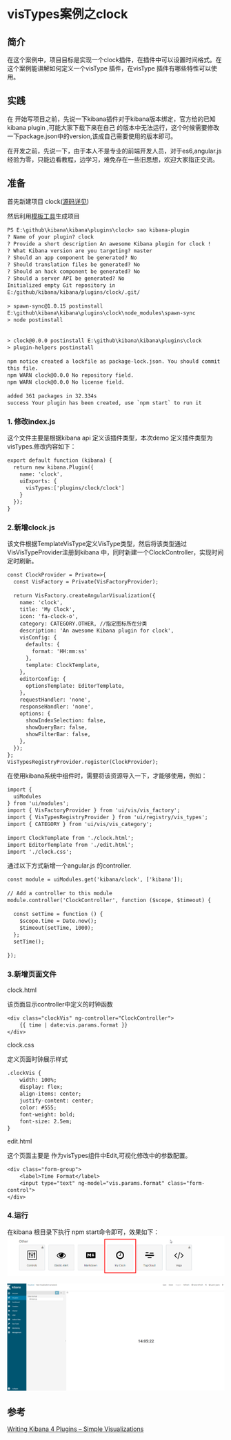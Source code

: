 # visTypes案例之clock

## 简介

在这个案例中，项目目标是实现一个clock插件，在插件中可以设置时间格式。在这个案例能讲解如何定义一个visType 插件，在visType 插件有哪些特性可以使用。

## 实践

在 开始写项目之前，先说一下kibana插件对于kibana版本绑定，官方给的已知kibana plugin ,可能大家下载下来在自己 的版本中无法运行，这个时候需要修改一下package.json中的version,该成自己需要使用的版本即可。

在开发之前，先说一下，由于本人不是专业的前端开发人员，对于es6,angular.js经验为零，只能边看教程，边学习，难免存在一些旧思想，欢迎大家指正交流。

## 准备

首先新建项目 clock\([源码详见](https://github.com/TrumanDu/kibana_plugin/tree/master/clock)\)

然后利用[模板工具](https://github.com/elastic/template-kibana-plugin/)生成项目

    PS E:\github\kibana\kibana\plugins\clock> sao kibana-plugin
    ? Name of your plugin? clock
    ? Provide a short description An awesome Kibana plugin for clock !
    ? What Kibana version are you targeting? master
    ? Should an app component be generated? No
    ? Should translation files be generated? No
    ? Should an hack component be generated? No
    ? Should a server API be generated? No
    Initialized empty Git repository in E:/github/kibana/kibana/plugins/clock/.git/

    > spawn-sync@1.0.15 postinstall E:\github\kibana\kibana\plugins\clock\node_modules\spawn-sync
    > node postinstall


    > clock@0.0.0 postinstall E:\github\kibana\kibana\plugins\clock
    > plugin-helpers postinstall

    npm notice created a lockfile as package-lock.json. You should commit this file.
    npm WARN clock@0.0.0 No repository field.
    npm WARN clock@0.0.0 No license field.

    added 361 packages in 32.334s
    success Your plugin has been created, use `npm start` to run it

### 1. 修改index.js

这个文件主要是根据kibana api 定义该插件类型，本次demo 定义插件类型为visTypes.修改内容如下：

```
export default function (kibana) {
  return new kibana.Plugin({
    name: 'clock',
    uiExports: {
      visTypes:['plugins/clock/clock']
    }
  });
}
```

### 2.新增clock.js

该文件根据TemplateVisType定义VisType类型，然后将该类型通过VisVisTypeProvider注册到kibana 中，同时新建一个ClockController，实现时间定时刷新。

```
const ClockProvider = Private=>{
  const VisFactory = Private(VisFactoryProvider);

  return VisFactory.createAngularVisualization({
    name: 'clock',
    title: 'My Clock',
    icon: 'fa-clock-o',
    category: CATEGORY.OTHER, //指定图标所在分类
    description: 'An awesome Kibana plugin for clock',
    visConfig: {
      defaults: {
        format: 'HH:mm:ss'
      },
      template: ClockTemplate,
    },
    editorConfig: {
      optionsTemplate: EditorTemplate,
    },
    requestHandler: 'none',
    responseHandler: 'none',
    options: {
      showIndexSelection: false,
      showQueryBar: false,
      showFilterBar: false,
    },
  });
};
VisTypesRegistryProvider.register(ClockProvider);
```

在使用kibana系统中组件时，需要将该资源导入一下，才能够使用，例如：

```
import {
  uiModules
} from 'ui/modules';
import { VisFactoryProvider } from 'ui/vis/vis_factory';
import { VisTypesRegistryProvider } from 'ui/registry/vis_types';
import { CATEGORY } from 'ui/vis/vis_category';

import ClockTemplate from './clock.html';
import EditorTemplate from './edit.html';
import './clock.css';
```

通过以下方式新增一个angular.js 的controller.

```
const module = uiModules.get('kibana/clock', ['kibana']);

// Add a controller to this module
module.controller('ClockController', function ($scope, $timeout) {

  const setTime = function () {
    $scope.time = Date.now();
    $timeout(setTime, 1000);
  };
  setTime();

});
```

### 3.新增页面文件

clock.html

该页面显示controller中定义的时钟函数

```
<div class="clockVis" ng-controller="ClockController">
    {{ time | date:vis.params.format }}
</div>
```

clock.css

定义页面时钟展示样式

```
.clockVis {
    width: 100%;
    display: flex;
    align-items: center;
    justify-content: center;
    color: #555;
    font-weight: bold;
    font-size: 2.5em;
}
```

edit.html

这个页面主要是 作为visTypes组件中Edit,可视化修改中的参数配置。

```
<div class="form-group">
    <label>Time Format</label>
    <input type="text" ng-model="vis.params.format" class="form-control">
</div>
```

### 4.运行

在kibana 根目录下执行 npm start命令即可，效果如下：
![](/assets/category_clock.png)

![](/assets/clock.png)

## 参考

[Writing Kibana 4 Plugins – Simple Visualizations](https://www.timroes.de/2015/12/02/writing-kibana-4-plugins-simple-visualizations/)

